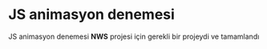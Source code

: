 # JS animasyon denemesi 

JS animasyon denemesi **NWS** projesi için gerekli bir projeydi ve tamamlandı  